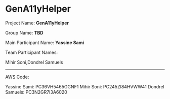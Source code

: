 # GenA11yHelper


Project Name: **GenA11yHelper**

Group Name: **TBD**

Main Participant Name: **Yassine Sami**

Team Participant Names: 

Mihir Soni,Dondrel Samuels

-------------------------------------------

AWS Code:

Yassine Sami: PC36VH5465GGNF1 
Mihir Soni: PC245ZI84HVWW41 
Dondrel Samuels: PC3N2GR7I3A6020 
